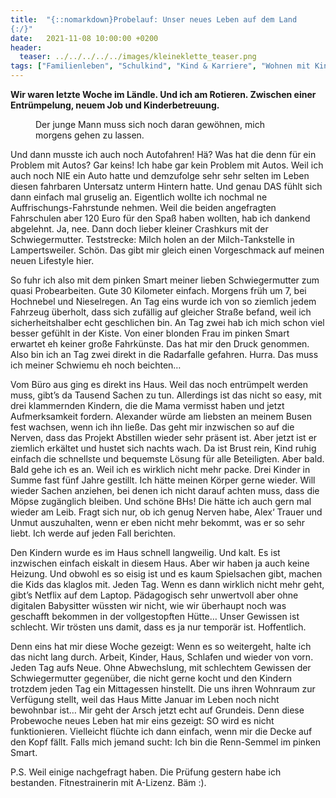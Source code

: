 ```yaml
---
title:  "{::nomarkdown}Probelauf: Unser neues Leben auf dem Land
{:/}"
date:   2021-11-08 10:00:00 +0200
header:
  teaser: ../../../../../images/kleineklette_teaser.png
tags: ["Familienleben", "Schulkind", "Kind & Karriere", "Wohnen mit Kindern", "Altbausanierung", "Stillen"]
---
```


**Wir waren letzte Woche im Ländle. Und ich am Rotieren. Zwischen einer Entrümpelung, neuem Job und Kinderbetreuung.**

<figure>
  <img src="../../../../../images/kleineklette.png" alt="">
  <figcaption>Der junge Mann muss sich noch daran gewöhnen, mich morgens gehen zu lassen.</figcaption>
</figure>   

Und dann musste ich auch noch Autofahren! Hä? Was hat die denn für ein Problem mit Autos? Gar keins! Ich habe gar kein Problem mit Autos. Weil ich auch noch NIE ein Auto hatte und demzufolge sehr sehr selten im Leben diesen fahrbaren Untersatz unterm Hintern hatte. Und genau DAS fühlt sich dann einfach mal gruselig an. Eigentlich wollte ich nochmal ne Auffrischungs-Fahrstunde nehmen. Weil die beiden angefragten Fahrschulen aber 120 Euro für den Spaß haben wollten, hab ich dankend abgelehnt. Ja, nee. Dann doch lieber kleiner Crashkurs mit der Schwiegermutter. Teststrecke: Milch holen an der Milch-Tankstelle in Lampertsweiler. Schön. Das gibt mir gleich einen Vorgeschmack auf meinen neuen Lifestyle hier. 

So fuhr ich also mit dem pinken Smart meiner lieben Schwiegermutter zum quasi Probearbeiten. Gute 30 Kilometer einfach. Morgens früh um 7, bei Hochnebel und Nieselregen. An Tag eins wurde ich von so ziemlich jedem Fahrzeug überholt, dass sich zufällig auf gleicher Straße befand, weil ich sicherheitshalber echt geschlichen bin. An Tag zwei hab ich mich schon viel besser gefühlt in der Kiste. Von einer blonden Frau im pinken Smart erwartet eh keiner große Fahrkünste. Das hat mir den Druck genommen. Also bin ich an Tag zwei direkt in die Radarfalle gefahren. Hurra. Das muss ich meiner Schwiemu eh noch beichten… 

Vom Büro aus ging es direkt ins Haus. Weil das noch entrümpelt werden muss, gibt’s da Tausend Sachen zu tun. Allerdings ist das nicht so easy, mit drei klammernden Kindern, die die Mama vermisst haben und jetzt Aufmerksamkeit fordern. Alexander würde am liebsten an meinem Busen fest wachsen, wenn ich ihn ließe. Das geht mir inzwischen so auf die Nerven, dass das Projekt Abstillen wieder sehr präsent ist. Aber jetzt ist er ziemlich erkältet und hustet sich nachts wach. Da ist Brust rein, Kind ruhig einfach die schnellste und bequemste Lösung für alle Beteiligten. Aber bald. Bald gehe ich es an. Weil ich es wirklich nicht mehr packe. Drei Kinder in Summe fast fünf Jahre gestillt. Ich hätte meinen Körper gerne wieder. Will wieder Sachen anziehen, bei denen ich nicht darauf achten muss, dass die Möpse zugänglich bleiben. Und schöne BHs! Die hätte ich auch gern mal wieder am Leib. Fragt sich nur, ob ich genug Nerven habe, Alex‘ Trauer und Unmut auszuhalten, wenn er eben nicht mehr bekommt, was er so sehr liebt. Ich werde auf jeden Fall berichten. 

Den Kindern wurde es im Haus schnell langweilig. Und kalt. Es ist inzwischen einfach eiskalt in diesem Haus. Aber wir haben ja auch keine Heizung. Und obwohl es so eisig ist und es kaum Spielsachen gibt, machen die Kids das klaglos mit. Jeden Tag. Wenn es dann wirklich nicht mehr geht, gibt’s Netflix auf dem Laptop. Pädagogisch sehr unwertvoll aber ohne digitalen Babysitter wüssten wir nicht, wie wir überhaupt noch was geschafft bekommen in der vollgestopften Hütte… Unser Gewissen ist schlecht. Wir trösten uns damit, dass es ja nur temporär ist. Hoffentlich. 

Denn eins hat mir diese Woche gezeigt: Wenn es so weitergeht, halte ich das nicht lang durch. Arbeit, Kinder, Haus, Schlafen und wieder von vorn. Jeden Tag aufs Neue. Ohne Abwechslung, mit schlechtem Gewissen der Schwiegermutter gegenüber, die nicht gerne kocht und den Kindern trotzdem jeden Tag ein Mittagessen hinstellt. Die uns ihren Wohnraum zur Verfügung stellt, weil das Haus Mitte Januar im Leben noch nicht bewohnbar ist… Mir geht der Arsch jetzt echt auf Grundeis. Denn diese Probewoche neues Leben hat mir eins gezeigt: SO wird es nicht funktionieren. Vielleicht flüchte ich dann einfach, wenn mir die Decke auf den Kopf fällt. Falls mich jemand sucht: Ich bin die Renn-Semmel im pinken Smart.

P.S. Weil einige nachgefragt haben. Die Prüfung gestern habe ich bestanden. Fitnestrainerin mit A-Lizenz. Bäm :).




 

  


 
 
 
 


   


 



 






 






 


 
 






















 








 

   



















  












 






 





  


  






					 


 
 








